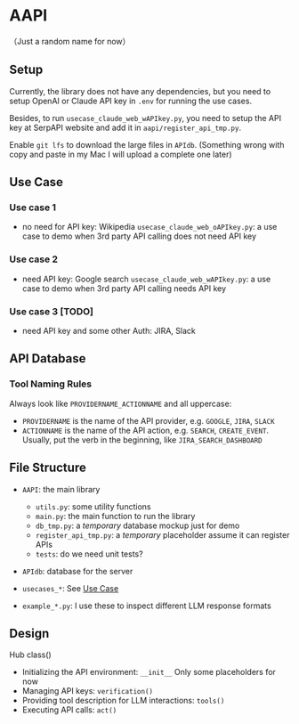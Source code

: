 # AAPI
（Just a random name for now）

## Setup
Currently, the library does not have any dependencies, but you need to setup OpenAI or Claude API key in `.env` for running the use cases.

Besides, to run `usecase_claude_web_wAPIkey.py`, you need to setup the API key at SerpAPI website and add it in `aapi/register_api_tmp.py`.

Enable `git lfs` to download the large files in `APIdb`. (Something wrong with copy and paste in my Mac I will upload a complete one later)


## Use Case

### Use case 1
- no need for API key: Wikipedia
`usecase_claude_web_oAPIkey.py`: a use case to demo when 3rd party API calling does not need API key

### Use case 2
- need API key: Google search
`usecase_claude_web_wAPIkey.py`: a use case to demo when 3rd party API calling needs API key
  
### Use case 3 [TODO]
- need API key and some other Auth: JIRA, Slack


## API Database

### Tool Naming Rules
Always look like `PROVIDERNAME_ACTIONNAME` and all uppercase:
- `PROVIDERNAME` is the name of the API provider, e.g. `GOOGLE`, `JIRA`, `SLACK`
- `ACTIONNAME` is the name of the API action, e.g. `SEARCH`, `CREATE_EVENT`. Usually, put the verb in the beginning, like `JIRA_SEARCH_DASHBOARD`


## File Structure

- `AAPI`: the main library
  - `utils.py`: some utility functions
  - `main.py`: the main function to run the library
  - `db_tmp.py`: a *temporary* database mockup just for demo
  - `register_api_tmp.py`: a *temporary* placeholder assume it can register APIs
  - `tests`: do we need unit tests?
  
- `APIdb`: database for the server
  
- `usecases_*`: See [Use Case](#use-case)
  
- `example_*.py`: I use these to inspect different LLM response formats


## Design

Hub class()

- Initializing the API environment: `__init__` Only some placeholders for now
- Managing API keys: `verification()`
- Providing tool description for LLM interactions: `tools()`
- Executing API calls: `act()`


